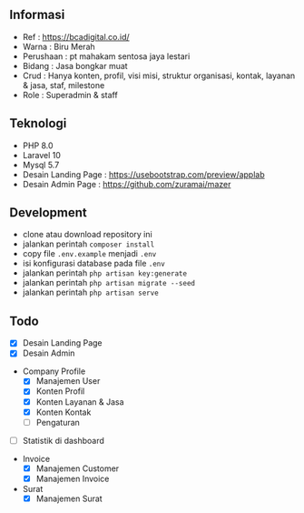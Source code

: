 ## Informasi
- Ref : https://bcadigital.co.id/
- Warna : Biru Merah
- Perushaan : pt mahakam sentosa jaya lestari
- Bidang : Jasa bongkar muat
- Crud : Hanya konten, profil, visi misi, struktur organisasi, kontak, layanan & jasa, staf, milestone
- Role : Superadmin & staff

## Teknologi
- PHP 8.0
- Laravel 10
- Mysql 5.7
- Desain Landing Page : https://usebootstrap.com/preview/applab
- Desain Admin Page : https://github.com/zuramai/mazer
## Development
- clone atau download repository ini
- jalankan perintah `composer install`
- copy file `.env.example` menjadi `.env`
- isi konfigurasi database pada file `.env`
- jalankan perintah `php artisan key:generate`
- jalankan perintah `php artisan migrate --seed`
- jalankan perintah `php artisan serve`

## Todo 
- [x] Desain Landing Page
- [x] Desain Admin
- Company Profile
  - [x] Manajemen User
  - [x] Konten Profil
  - [x] Konten Layanan & Jasa
  - [x] Konten Kontak
  - [ ] Pengaturan
- [ ] Statistik di dashboard
- Invoice
  - [x] Manajemen Customer
  - [x] Manajemen Invoice
- Surat
  - [x] Manajemen Surat